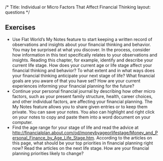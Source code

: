 /*
Title: Individual or Micro Factors That Affect Financial Thinking
layout: questions
*/

## Exercises

- Use Flat World’s My Notes feature to start keeping a written record of observations and insights about your financial thinking and behavior. You may be surprised at what you discover. In the process, consider how information in this text specifically relates to your observations and insights. Reading this chapter, for example, identify and describe your current life stage. How does your current age or life stage affect your financial thinking and behavior? To what extent and in what ways does your financial thinking anticipate your next stage of life? What financial goals are you aware of that you have set? How are your current experiences informing your financial planning for the future?
- Continue your personal financial journal by describing how other micro factors, such as your present family structure, health, career choices, and other individual factors, are affecting your financial planning. The My Notes feature allows you to share given entries or to keep them private. You can save your notes. You also can highlight and right click on your notes to copy and paste them into a word document on your computer.
- Find the age range for your stage of life and read the advice at http://financialplan.about.com/od/moneybyageorlifestage/Money_and_Personal_Finance_by_Age_Life_Stage.htm. According to the articles on this page, what should be your top priorities in financial planning right now? Read the articles on the next life stage. How are your financial planning priorities likely to change?

